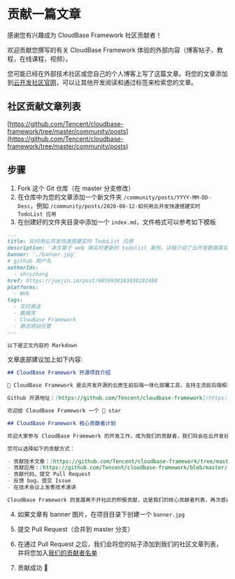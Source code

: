 # 贡献一篇文章

感谢您有兴趣成为 CloudBase Framework 社区贡献者！

欢迎贡献您撰写的有关 CloudBase Framework 体验的外部内容（博客帖子，教程，在线课程，视频）。

您可能已经在外部技术社区或您自己的个人博客上写了这篇文章。将您的文章添加到[云开发社区官网](https://cloudbase.net/community.html)，可以让其他开发阅读和通过标签来检索您的文章。

## 社区贡献文章列表

[https://github.com/Tencent/cloudbase-framework/tree/master/community/posts](https://github.com/Tencent/cloudbase-framework/tree/master/community/posts)

## 步骤

1. Fork 这个 Git 仓库（在 master 分支修改）
2. 在仓库中为您的文章添加一个新文件夹 `/community/posts/YYYY-MM-DD-Desc`，例如 `/community/posts/2020-08-12-如何用云开发快速搭建实时 TodoList 应用`
3. 在创建好的文件夹目录中添加一个 `index.md`，文件格式可以参考如下模板

```markdown
---
title: 如何用云开发快速搭建实时 TodoList 应用
description: '本文基于 web 端实时更新的 todolist 案例，详细介绍了云开发数据库实时推送能力的使用。整个案例使用 CloudBase Framework 前后端一体化部署工具，一站式完成项目的创建、开发以及部署。'
banner: './banner.jpg'
# github 用户名
authorIds:
  - shryzhang
href: https://juejin.im/post/6859930183030292488
platforms:
  - Web
tags:
  - 实时推送
  - 数据库
  - ClouBase Framework
  - 静态网站托管
---

以下是正文内容的 Markdown
```

文章底部建议加上如下内容:

```md
## CloudBase Framework 开源项目介绍

🚀 CloudBase Framework 是云开发开源的云原生前后端一体化部署工具，支持主流前后端框架，前后端一键托管部署在云端一体化平台，支持支持小程序、Web、Flutter、后端服务等多个平台。

Github 开源地址：[https://github.com/Tencent/cloudbase-framework](https://github.com/Tencent/cloudbase-framework)

欢迎给 CloudBase Framework 一个 🌟 star

## CloudBase Framework 核心贡献者计划

欢迎大家参与 CloudBase Framework 的开发工作，成为我们的贡献者，我们将会在云开发社区展示贡献者的作品和信息，同时也会有惊喜奖励。

您可以选择如下的贡献方式：

- 贡献技术文章：[https://github.com/Tencent/cloudbase-framework/tree/master/community/posts](https://github.com/Tencent/cloudbase-framework/tree/master/community/posts)
- 贡献应用：[https://github.com/Tencent/cloudbase-framework/blob/master/doc/app.md](https://github.com/Tencent/cloudbase-framework/blob/master/doc/app.md)
- 贡献代码，提交 Pull Request
- 反馈 bug，提交 Issue
- 在技术会议上发表技术演讲

CloudBase Framework 的发展离不开社区的积极贡献，这是我们的核心贡献者列表，再次感谢大家的贡献：[https://github.com/Tencent/cloudbase-framework#contributors-](https://github.com/Tencent/cloudbase-framework#contributors-)
```

4. 如果文章有 banner 图片，在项目目录下创建一个 `banner.jpg`

5. 提交 Pull Request（合并到 master 分支）

6. 在通过 Pull Request 之后，我们会将您的帖子添加到我们的社区文章列表，并将您加入[我们的贡献者名单](https://github.com/Tencent/cloudbase-framework#contributors-)

7. 贡献成功 🎉
